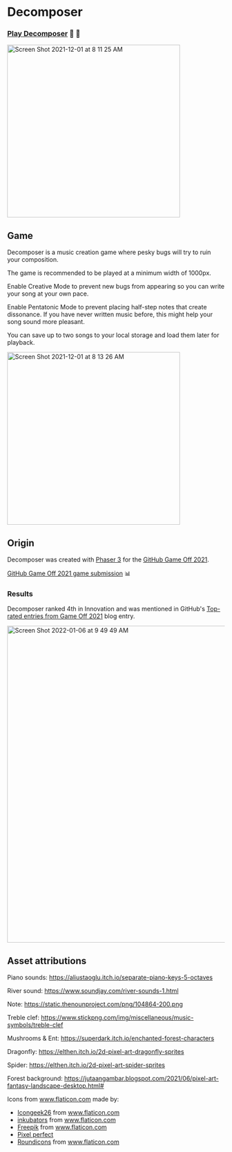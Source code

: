 # Decomposer

### [Play Decomposer](https://christopherbot.github.io/decomposer/) :mushroom: :musical_keyboard:

<img width="400" alt="Screen Shot 2021-12-01 at 8 11 25 AM" src="https://user-images.githubusercontent.com/23301657/144442993-c8799e59-8dc3-4192-868e-1643637e8c38.png">

## Game

Decomposer is a music creation game where pesky bugs will try to ruin your composition.

The game is recommended to be played at a minimum width of 1000px.

Enable Creative Mode to prevent new bugs from appearing so you can write your song at your own pace.

Enable Pentatonic Mode to prevent placing half-step notes that create dissonance. If you have never written music before, this might help your song sound more pleasant.

You can save up to two songs to your local storage and load them later for playback.

<img width="400" alt="Screen Shot 2021-12-01 at 8 13 26 AM" src="https://user-images.githubusercontent.com/23301657/144443022-12479d73-f36a-4c61-93d0-425a49c5f8fc.png">

## Origin

Decomposer was created with [Phaser 3](https://phaser.io/) for the [GitHub Game Off 2021](https://itch.io/jam/game-off-2021).

[GitHub Game Off 2021 game submission](https://itch.io/jam/game-off-2021/rate/1300677) :bar_chart:

### Results

Decomposer ranked 4th in Innovation and was mentioned in GitHub's [Top-rated entries from Game Off 2021](https://github.blog/2022-01-13-top-entries-from-game-off-2021/#decomposer) blog entry.

<img width="734" alt="Screen Shot 2022-01-06 at 9 49 49 AM" src="https://user-images.githubusercontent.com/23301657/148401367-c79d5283-a15d-418e-80c1-4806cd5b25bf.png">

## Asset attributions

Piano sounds:
https://aliustaoglu.itch.io/separate-piano-keys-5-octaves

River sound:
https://www.soundjay.com/river-sounds-1.html

Note:
https://static.thenounproject.com/png/104864-200.png

Treble clef:
https://www.stickpng.com/img/miscellaneous/music-symbols/treble-clef

Mushrooms & Ent:
https://superdark.itch.io/enchanted-forest-characters

Dragonfly:
https://elthen.itch.io/2d-pixel-art-dragonfly-sprites

Spider:
https://elthen.itch.io/2d-pixel-art-spider-sprites

Forest background:
https://jutaangambar.blogspot.com/2021/06/pixel-art-fantasy-landscape-desktop.html#

Icons from <a href="https://www.flaticon.com/" title="Flaticon">www.flaticon.com</a> made by:

- <a href="https://www.flaticon.com/authors/icongeek26" title="Icongeek26">Icongeek26</a> from <a href="https://www.flaticon.com/" title="Flaticon">www.flaticon.com</a>
- <a href="https://www.flaticon.com/authors/inkubators" title="inkubators">inkubators</a> from <a href="https://www.flaticon.com/" title="Flaticon">www.flaticon.com</a>
- <a href="https://www.freepik.com" title="Freepik">Freepik</a> from <a href="https://www.flaticon.com/" title="Flaticon">www.flaticon.com</a>
- <a href="https://www.flaticon.com/authors/pixel-perfect" title="Pixel perfect">Pixel perfect</a>
- <a href="https://www.flaticon.com/authors/roundicons" title="Roundicons">Roundicons</a> from <a href="https://www.flaticon.com/" title="Flaticon">www.flaticon.com</a>
